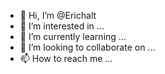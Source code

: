 - 👋 Hi, I’m @Erichalt
- 👀 I’m interested in ...
- 🌱 I’m currently learning ...
- 💞️ I’m looking to collaborate on ...
- 📫 How to reach me ...

<!---
Erichalt/Erichalt is a ✨ special ✨ repository because its `README.md` (this file) appears on your GitHub profile.
You can click the Preview link to take a look at your changes.
--->
